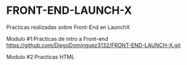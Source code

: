 # FRONT-END-LAUNCH-X

Practicas realizadas sobre Front-End en LaunchX

Modulo #1:Practicas de intro a Front-end
https://github.com/DiegoDominguez3132/FRONT-END-LAUNCH-X.git

Modulo #2:Practicas HTML
